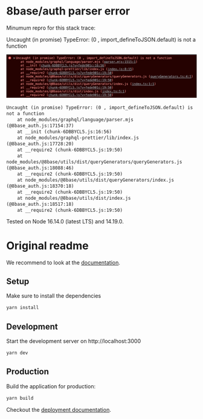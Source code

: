 # 8base/auth parser error

Minumum repro for this stack trace:

Uncaught (in promise) TypeError: (0 , import_defineToJSON.default) is not a function

![stack.png](./stack.png)

```
Uncaught (in promise) TypeError: (0 , import_defineToJSON.default) is not a function
    at node_modules/graphql/language/parser.mjs (@8base_auth.js:17154:37)
    at __init (chunk-6DBBYCL5.js:16:56)
    at node_modules/graphql-prettier/lib/index.js (@8base_auth.js:17728:20)
    at __require2 (chunk-6DBBYCL5.js:19:50)
    at node_modules/@8base/utils/dist/queryGenerators/queryGenerators.js (@8base_auth.js:18088:46)
    at __require2 (chunk-6DBBYCL5.js:19:50)
    at node_modules/@8base/utils/dist/queryGenerators/index.js (@8base_auth.js:18370:18)
    at __require2 (chunk-6DBBYCL5.js:19:50)
    at node_modules/@8base/utils/dist/index.js (@8base_auth.js:18517:18)
    at __require2 (chunk-6DBBYCL5.js:19:50)
```

Tested on Node 16.14.0 (latest LTS) and 14.19.0.

# Original readme

We recommend to look at the [documentation](https://v3.nuxtjs.org).
## Setup

Make sure to install the dependencies

```bash
yarn install
```

## Development

Start the development server on http://localhost:3000

```bash
yarn dev
```

## Production

Build the application for production:

```bash
yarn build
```

Checkout the [deployment documentation](https://v3.nuxtjs.org/docs/deployment).